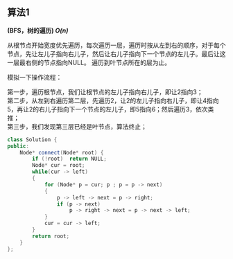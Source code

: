 ## 算法1

**(BFS，树的遍历) *O(n)***

从根节点开始宽度优先遍历，每次遍历一层，遍历时按从左到右的顺序，对于每个节点，先让左儿子指向右儿子，然后让右儿子指向下一个节点的左儿子。最后让这一层最右侧的节点指向NULL。
遍历到叶节点所在的层为止。

模拟一下操作流程：

第一步，遍历根节点，我们让根节点的左儿子指向右儿子，即让2指向3；<br>
第二步，从左到右遍历第二层，先遍历2，让2的左儿子指向右儿子，即让4指向5，再让2的右儿子指向下一个节点的左儿子，即5指向6；然后遍历3，依次类推；<br>
第三步，我们发现第三层已经是叶节点，算法终止；

```CPP
class Solution {
public:
    Node* connect(Node* root) {
        if (!root)  return NULL;
        Node* cur = root;
        while(cur -> left)
        {
            for (Node* p = cur; p ; p = p -> next)
            {
                p -> left -> next = p -> right;
                if (p -> next)
                    p -> right -> next = p -> next -> left;
            }
            cur = cur -> left;
        }
        return root;
    }
};
```